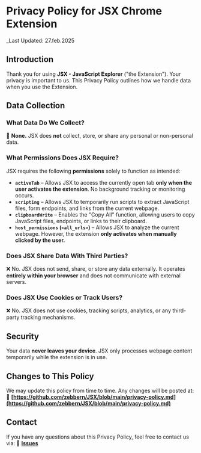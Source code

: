 # Privacy Policy for JSX Chrome Extension

_Last Updated: 27.feb.2025

## Introduction
Thank you for using **JSX - JavaScript Explorer** ("the Extension"). Your privacy is important to us. This Privacy Policy outlines how we handle data when you use the Extension.

## Data Collection
### What Data Do We Collect?
🚀 **None.** JSX does **not** collect, store, or share any personal or non-personal data.

### What Permissions Does JSX Require?
JSX requires the following **permissions** solely to function as intended:

- **`activeTab`** – Allows JSX to access the currently open tab **only when the user activates the extension**. No background tracking or monitoring occurs.
- **`scripting`** – Allows JSX to temporarily run scripts to extract JavaScript files, form endpoints, and links from the current webpage.
- **`clipboardWrite`** – Enables the "Copy All" function, allowing users to copy JavaScript files, endpoints, or links to their clipboard.
- **`host_permissions` (`<all_urls>`)** – Allows JSX to analyze the current webpage. However, the extension **only activates when manually clicked by the user.**

### Does JSX Share Data With Third Parties?
❌ No. JSX does not send, share, or store any data externally. It operates **entirely within your browser** and does not communicate with external servers.

### Does JSX Use Cookies or Track Users?
❌ No. JSX does not use cookies, tracking scripts, analytics, or any third-party tracking mechanisms.

## Security
Your data **never leaves your device**. JSX only processes webpage content temporarily while the extension is in use.

## Changes to This Policy
We may update this policy from time to time. Any changes will be posted at:
📌 **[https://github.com/zebbern/JSX/blob/main/privacy-policy.md](https://github.com/zebbern/JSX/blob/main/privacy-policy.md)**

## Contact
If you have any questions about this Privacy Policy, feel free to contact us via:
📧 **[Issues](https://github.com/zebbern/JSX/issues)**
